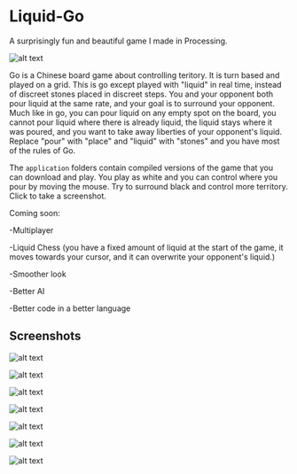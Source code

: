 # Liquid-Go
A surprisingly fun and beautiful game I made in Processing. 

![alt text](https://github.com/akriegman/Liquid-Go/blob/master/Photos/Screen%20Shot%202019-08-05%20at%2010.34.20%20PM.png?raw=true "Logo Title Text 1")

Go is a Chinese board game about controlling teritory. It is turn based and played on a grid. This is go except played with "liquid" in real time, instead of discreet stones placed in discreet steps. You and your opponent both pour liquid at the same rate, and your goal is to surround your opponent. Much like in go, you can pour liquid on any empty spot on the board, you cannot pour liquid where there is already liquid, the liquid stays where it was poured, and you want to take away liberties of your opponent's liquid. Replace "pour" with "place" and "liquid" with "stones" and you have most of the rules of Go.

The `application` folders contain compiled versions of the game that you can download and play. You play as white and you can control where you pour by moving the mouse. Try to surround black and control more territory. Click to take a screenshot.

Coming soon:

-Multiplayer

-Liquid Chess (you have a fixed amount of liquid at the start of the game, it moves towards your cursor, and it can overwrite your opponent's liquid.)

-Smoother look

-Better AI

-Better code in a better language

## Screenshots

![alt text](https://github.com/akriegman/Liquid-Go/blob/master/Photos/Screen%20Shot%202019-08-12%20at%208.46.04%20PM.png?raw=true "Screenshot")

![alt text](https://github.com/akriegman/Liquid-Go/blob/master/Photos/image5418.png?raw=true "Screenshot")

![alt text](https://github.com/akriegman/Liquid-Go/blob/master/Photos/image2254.png?raw=true "A later version with a different style, see the other branch.")

![alt text](https://github.com/akriegman/Liquid-Go/blob/master/Photos/image6141.png?raw=true "A later version with a different style, see the other branch.")

![alt text](https://github.com/akriegman/Liquid-Go/blob/master/Photos/image1755.png?raw=true "Screenshot")

![alt text](https://github.com/akriegman/Liquid-Go/blob/master/Photos/image3220.png?raw=true "Screenshot")

![alt text](https://github.com/akriegman/Liquid-Go/blob/master/Photos/image5202.png?raw=true "Screenshot")
